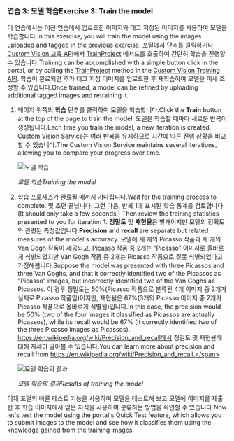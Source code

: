 ### <a name="exercise-3-train-the-model"></a><span data-ttu-id="a1dfc-101">연습 3: 모델 학습</span><span class="sxs-lookup"><span data-stu-id="a1dfc-101">Exercise 3: Train the model</span></span>

<span data-ttu-id="a1dfc-102">이 연습에서는 이전 연습에서 업로드한 이미지와 태그 지정된 이미지를 사용하여 모델을 학습합니다.</span><span class="sxs-lookup"><span data-stu-id="a1dfc-102">In this exercise, you will train the model using the images uploaded and tagged in the previous exercise.</span></span> <span data-ttu-id="a1dfc-103">포털에서 단추를 클릭하거나 [Custom Vision 교육 API](https://southcentralus.dev.cognitive.microsoft.com/docs/services/d9a10a4a5f8549599f1ecafc435119fa/operations/58d5835bc8cb231380095be3)에서 [TrainProject](https://southcentralus.dev.cognitive.microsoft.com/docs/services/d9a10a4a5f8549599f1ecafc435119fa/operations/58d5835bc8cb231380095bed) 메서드를 호출하여 간단히 학습을 진행할 수 있습니다.</span><span class="sxs-lookup"><span data-stu-id="a1dfc-103">Training can be accomplished with a simple button click in the portal, or by calling the [TrainProject](https://southcentralus.dev.cognitive.microsoft.com/docs/services/d9a10a4a5f8549599f1ecafc435119fa/operations/58d5835bc8cb231380095bed) method in the [Custom Vision Training API](https://southcentralus.dev.cognitive.microsoft.com/docs/services/d9a10a4a5f8549599f1ecafc435119fa/operations/58d5835bc8cb231380095be3).</span></span> <span data-ttu-id="a1dfc-104">학습이 완료되면 추가 태그 지정 이미지를 업로드한 후 재학습하여 모델을 미세 조정할 수 있습니다.</span><span class="sxs-lookup"><span data-stu-id="a1dfc-104">Once trained, a model can be refined by uploading additional tagged images and retraining it.</span></span>
 
1. <span data-ttu-id="a1dfc-105">페이지 위쪽의 **학습** 단추를 클릭하여 모델을 학습합니다.</span><span class="sxs-lookup"><span data-stu-id="a1dfc-105">Click the **Train** button at the top of the page to train the model.</span></span> <span data-ttu-id="a1dfc-106">모델을 학습할 때마다 새로운 반복이 생성됩니다.</span><span class="sxs-lookup"><span data-stu-id="a1dfc-106">Each time you train the model, a new iteration is created.</span></span> <span data-ttu-id="a1dfc-107">Custom Vision Service는 여러 반복을 유지하므로 시간에 따른 진행 상황을 비교할 수 있습니다.</span><span class="sxs-lookup"><span data-stu-id="a1dfc-107">The Custom Vision Service maintains several iterations, allowing you to compare your progress over time.</span></span>

    ![모델 학습](../images/portal-click-train.png)

    <span data-ttu-id="a1dfc-109">_모델 학습_</span><span class="sxs-lookup"><span data-stu-id="a1dfc-109">_Training the model_</span></span>

1. <span data-ttu-id="a1dfc-110">학습 프로세스가 완료될 때까지 기다립니다.</span><span class="sxs-lookup"><span data-stu-id="a1dfc-110">Wait for the training process to complete.</span></span> <span data-ttu-id="a1dfc-111">몇 초면 끝납니다. 그런 다음, 반복 1에 표시된 학습 통계를 검토합니다.</span><span class="sxs-lookup"><span data-stu-id="a1dfc-111">(It should only take a few seconds.) Then review the training statistics presented to you for iteration 1.</span></span> <span data-ttu-id="a1dfc-112">**정밀도** 및 **재현율**은 별개이지만 모델의 정확도와 관련된 측정값입니다.</span><span class="sxs-lookup"><span data-stu-id="a1dfc-112">**Precision** and **recall** are separate but related  measures of the model's accuracy.</span></span> <span data-ttu-id="a1dfc-113">모델에 세 개의 Picasso 작품과 세 개의 Van Gogh 작품이 제공되고, Picasso 작품 중 2개는 “Picasso” 이미지로 올바르게 식별되었지만 Van Gogh 작품 중 2개는 Picasso 작품으로 잘못 식별되었다고 가정해봅니다.</span><span class="sxs-lookup"><span data-stu-id="a1dfc-113">Suppose the model was presented with three Picassos and three Van Goghs, and that it correctly identified two of the Picassos as "Picasso" images, but incorrectly identified two of the Van Goghs as Picassos.</span></span> <span data-ttu-id="a1dfc-114">이 경우 정밀도는 50%(Picasso 작품으로 분류된 4개 이미지 중 2개가 실제로 Picasso 작품임)이지만, 재현율은 67%(3개의 Picasso 이미지 중 2개가 Picasso 작품으로 올바르게 식별됨)입니다.</span><span class="sxs-lookup"><span data-stu-id="a1dfc-114">In this case, the precision would be 50% (two of the four images it classified as Picassos are actually Picassos), while its recall would be 67% (it correctly identified two of the three Picasso images as Picassos).</span></span> <span data-ttu-id="a1dfc-115">https://en.wikipedia.org/wiki/Precision_and_recall에서 정밀도 및 재현율에 대해 자세히 알아볼 수 있습니다.</span><span class="sxs-lookup"><span data-stu-id="a1dfc-115">You can learn more about precision and recall from https://en.wikipedia.org/wiki/Precision_and_recall.</span></span>

    ![모델 학습의 결과](../images/portal-train-complete.png)

    <span data-ttu-id="a1dfc-117">_모델 학습의 결과_</span><span class="sxs-lookup"><span data-stu-id="a1dfc-117">_Results of training the model_</span></span> 

<span data-ttu-id="a1dfc-118">이제 포털의 빠른 테스트 기능을 사용하여 모델을 테스트해 보고 모델에 이미지를 제출한 후 학습 이미지에서 얻은 지식을 사용하여 분류하는 방법을 확인할 수 있습니다.</span><span class="sxs-lookup"><span data-stu-id="a1dfc-118">Now let's test the model using the portal's Quick Test feature, which allows you to submit images to the model and see how it classifies them using the knowledge gained from the training images.</span></span>